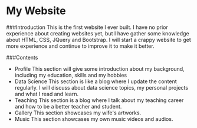 # My Website
###Introduction
This is the first website I ever built. I have no prior experience about creating websites yet, but I have gather some knowledge about HTML, CSS, JQuery and Bootstrap. I will start a crappy website to get more experience and continue to improve it to make it better.

###Contents
* Profile
This section will give some introduction about my background, including my education, skills and my hobbies
* Data Science
This section is like a blog where I update the content regularly. I will discuss about data science topics, my personal projects and what I read and learn.
* Teaching
This section is a blog where I talk about my teaching career and how to be a better teacher and student.
* Gallery
This section showcases my wife's artworks.
* Music
This section showcases my own music videos and audios.
